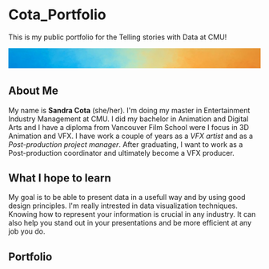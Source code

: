 # Cota_Portfolio
This is my public portfolio for the Telling stories with Data at CMU!

![Picture](Im2.png)

## About Me
My name is **Sandra Cota** (she/her). I'm doing my master in Entertainment Industry Management at CMU. I did my bachelor in Animation and Digital Arts and I have a diploma from Vancouver Film School were I focus in 3D Animation and VFX. I have work a couple of years as a _VFX artist_ and as a _Post-production project manager_. After graduating, I want to work as a Post-production coordinator and ultimately become a VFX producer.

## What I hope to learn
My goal is to be able to present data in a usefull way and by using good design principles. I'm really intrested in data visualization techniques. Knowing how to represent your information is crucial in any industry. It can also help you stand out in your presentations and be more efficient at any job you do. 

## Portfolio

